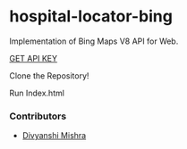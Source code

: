 # hospital-locator-bing
Implementation of Bing Maps V8 API for Web.


[GET API KEY](https://msdn.microsoft.com/en-us/library/mt750629.aspx "MSDN Resources")

Clone the Repository!

Run Index.html

### Contributors
* [Divyanshi Mishra](https://github.com/divyanshi-mishra)
